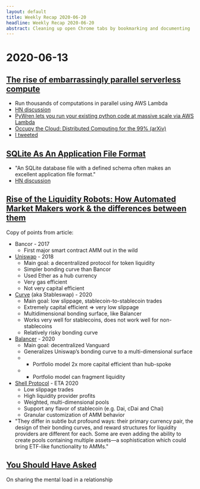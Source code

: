 ```yaml
---
layout: default
title: Weekly Recap 2020-06-20
headline: Weekly Recap 2020-06-20
abstract: Cleaning up open Chrome tabs by bookmarking and documenting
---
```


# 2020-06-13

## [The rise of embarrassingly parallel serverless compute](https://davidwells.io/blog/rise-of-embarrassingly-parallel-serverless-compute)
* Run thousands of computations in parallel using AWS Lambda
* [HN discussion](https://news.ycombinator.com/item?id=23506637)
* [PyWren lets you run your existing python code at massive scale via AWS Lambda](http://pywren.io/)
* [Occupy the Cloud: Distributed Computing for the 99% (arXiv)](https://arxiv.org/abs/1702.04024)
* [I tweeted](https://twitter.com/mattmcd/status/1272140985556971520)

## [SQLite As An Application File Format](https://sqlite.org/appfileformat.html)
* "An SQLite database file with a defined schema often makes an excellent application file format."
* [HN discussion](https://news.ycombinator.com/item?id=23508923)

## [Rise of the Liquidity Robots: How Automated Market Makers work & the differences between them](https://bankless.substack.com/p/rise-of-the-liquidity-robots-)
Copy of points from article:
* Bancor - 2017
  * First major smart contract AMM out in the wild
* [Uniswap](https://uniswap.org/) - 2018
  * Main goal: a decentralized protocol for token liquidity
  * Simpler bonding curve than Bancor
  * Used Ether as a hub currency
  * Very gas efficient
  * Not very capital efficient
* [Curve](https://curve.fi/) (aka Stableswap) - 2020
  * Main goal: low slippage, stablecoin-to-stablecoin trades
  * Extremely capital efficient => very low slippage
  * Multidimensional bonding surface, like Balancer
  * Works very well for stablecoins, does not work well for non-stablecoins
  * Relatively risky bonding curve
* [Balancer](https://balancer.finance/) - 2020
  * Main goal: decentralized Vanguard
  * Generalizes Uniswap’s bonding curve to a multi-dimensional surface 
  * + Portfolio model 2x more capital efficient than hub-spoke
  * - Portfolio model can fragment liquidity
* [Shell Protocol](http://shellprotocol.io/) - ETA 2020 
  * Low slippage trades
  * High liquidity provider profits
  * Weighted, multi-dimensional pools
  * Support any flavor of stablecoin (e.g. Dai, cDai and Chai)
  * Granular customization of AMM behavior
* "They differ in subtle but profound ways: their primary currency pair, the design of their bonding curves, and reward structures for liquidity providers are different for each. Some are even adding the ability to create pools containing multiple assets—a sophistication which could bring ETF-like functionality to AMMs."

## [You Should Have Asked](https://english.emmaclit.com/2017/05/20/you-shouldve-asked/comment-page-9/)
On sharing the mental load in a relationship
